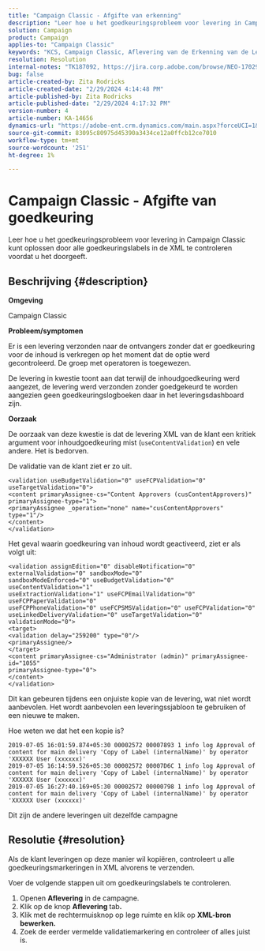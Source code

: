 ```yaml
---
title: "Campaign Classic - Afgifte van erkenning"
description: "Leer hoe u het goedkeuringsprobleem voor levering in Campaign Classic kunt oplossen"
solution: Campaign
product: Campaign
applies-to: "Campaign Classic"
keywords: "KCS, Campaign Classic, Aflevering van de Erkenning van de Levering,"
resolution: Resolution
internal-notes: "TK187092, https://jira.corp.adobe.com/browse/NEO-17029"
bug: false
article-created-by: Zita Rodricks
article-created-date: "2/29/2024 4:14:48 PM"
article-published-by: Zita Rodricks
article-published-date: "2/29/2024 4:17:32 PM"
version-number: 4
article-number: KA-14656
dynamics-url: "https://adobe-ent.crm.dynamics.com/main.aspx?forceUCI=1&pagetype=entityrecord&etn=knowledgearticle&id=098836a3-1dd7-ee11-9079-6045bd0065f9"
source-git-commit: 83095c80975d45390a3434ce12a0ffcb12ce7010
workflow-type: tm+mt
source-wordcount: '251'
ht-degree: 1%

---
```


# Campaign Classic - Afgifte van goedkeuring


Leer hoe u het goedkeuringsprobleem voor levering in Campaign Classic kunt oplossen door alle goedkeuringslabels in de XML te controleren voordat u het doorgeeft.

## Beschrijving {#description}


<b>Omgeving</b>

Campaign Classic



<b>Probleem/symptomen</b>

Er is een levering verzonden naar de ontvangers zonder dat er goedkeuring voor de inhoud is verkregen op het moment dat de optie werd gecontroleerd. De groep met operatoren is toegewezen.

De levering in kwestie toont aan dat terwijl de inhoudgoedkeuring werd aangezet, de levering werd verzonden zonder goedgekeurd te worden aangezien geen goedkeuringslogboeken daar in het leveringsdashboard zijn.



<b>Oorzaak</b>

De oorzaak van deze kwestie is dat de levering XML van de klant een kritiek argument voor inhoudgoedkeuring mist (`useContentValidation`) en vele andere. Het is bedorven.

De validatie van de klant ziet er zo uit.




```
<validation useBudgetValidation="0" useFCPValidation="0" useTargetValidation="0">
<content primaryAssignee-cs="Content Approvers (cusContentApprovers)" primaryAssignee-type="1">
<primaryAssignee _operation="none" name="cusContentApprovers" type="1"/>
</content>
</validation>
```




Het geval waarin goedkeuring van inhoud wordt geactiveerd, ziet er als volgt uit:




```
<validation assignEdition="0" disableNotification="0" externalValidation="0" sandboxMode="0"
sandboxModeEnforced="0" useBudgetValidation="0" useContentValidation="1"
useExtractionValidation="1" useFCPEmailValidation="0" useFCPPaperValidation="0"
useFCPPhoneValidation="0" useFCPSMSValidation="0" useFCPValidation="0"
useLinkedDeliveryValidation="0" useTargetValidation="0" validationMode="0">
<target>
<validation delay="259200" type="0"/>
<primaryAssignee/>
</target>
<content primaryAssignee-cs="Administrator (admin)" primaryAssignee-id="1055"
primaryAssignee-type="0">
</content>
</validation>
```




Dit kan gebeuren tijdens een onjuiste kopie van de levering, wat niet wordt aanbevolen. Het wordt aanbevolen een leveringssjabloon te gebruiken of een nieuwe te maken.

Hoe weten we dat het een kopie is?




```
2019-07-05 16:01:59.874+05:30 00002572 00007893 1 info log Approval of content for main delivery 'Copy of Label (internalName)' by operator 'XXXXXX User (xxxxxx)'
2019-07-05 16:14:59.526+05:30 00002572 00007D6C 1 info log Approval of content for main delivery 'Copy of Label (internalName)' by operator 'XXXXXX User (xxxxxx)'
2019-07-05 16:27:40.169+05:30 00002572 00000798 1 info log Approval of content for main delivery 'Copy of Label (internalName)' by operator 'XXXXXX User (xxxxxx)'
```




Dit zijn de andere leveringen uit dezelfde campagne


## Resolutie {#resolution}


Als de klant leveringen op deze manier wil kopiëren, controleert u alle goedkeuringsmarkeringen in XML alvorens te verzenden.

Voer de volgende stappen uit om goedkeuringslabels te controleren.

1. Openen <b>Aflevering</b> in de campagne.
2. Klik op de knop <b>Aflevering </b>tab<b>.</b>
3. Klik met de rechtermuisknop op lege ruimte en klik op <b>XML-bron bewerken.</b>
4. Zoek de eerder vermelde validatiemarkering en controleer of alles juist is.




